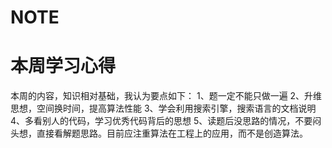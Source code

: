 # NOTE
# 本周学习心得
本周的内容，知识相对基础，我认为要点如下：
1、题一定不能只做一遍
2、升维思想，空间换时间，提高算法性能
3、学会利用搜索引擎，搜索语言的文档说明
4、多看别人的代码，学习优秀代码背后的思想
5、读题后没思路的情况，不要闷头想，直接看解题思路。目前应注重算法在工程上的应用，而不是创造算法。

  

